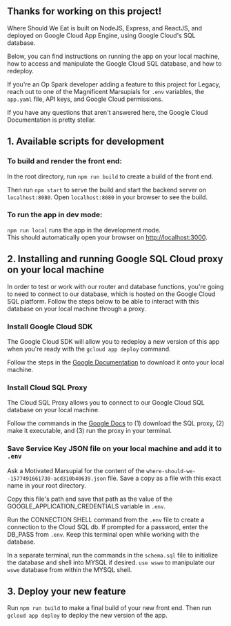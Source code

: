 ## Thanks for working on this project! 

Where Should We Eat is built on NodeJS, Express, and ReactJS, and deployed on Google Cloud App Engine, using Google Cloud's SQL database.

Below, you can find instructions on running the app on your local machine, how to access and manipulate the Google Cloud SQL database, and how to redeploy.

If you're an Op Spark developer adding a feature to this project for Legacy, reach out to one of the Magnificent Marsupials for `.env` variables, the `app.yaml` file, API keys, and Google Cloud permissions.

If you have any questions that aren't answered here, the Google Cloud Documentation is pretty stellar.

## 1. Available scripts for development

### To build and render the front end:

In the root directory, run `npm run build` to create a build of the front end.

Then run `npm start` to serve the build and start the backend server on `localhost:8080`. Open `localhost:8080` in your browser to see the build.

### To run the app in dev mode:

`npm run local` runs the app in the development mode.<br />
This should automatically open your browser on [http://localhost:3000](http://localhost:3000).

## 2. Installing and running Google SQL Cloud proxy on your local machine

In order to test or work with our router and database functions, you're going to need to connect to our database, which is hosted on the Google Cloud SQL platform. Follow the steps below to be able to interact with this database on your local machine through a proxy.

### Install Google Cloud SDK

The Google Cloud SDK will allow you to redeploy a new version of this app when you're ready with the `gcloud app deploy` command.

Follow the steps in the [Google Documentation](https://cloud.google.com/sdk/docs/downloads-interactive) to download it onto your local machine.

### Install Cloud SQL Proxy

The Cloud SQL Proxy allows you to connect to our Google Cloud SQL database on your local machine.

Follow the commands in the [Google Docs](https://cloud.google.com/sql/docs/mysql/connect-external-app#proxy) to (1) download the SQL proxy, (2) make it executable, and (3) run the proxy in your terminal.

### Save Service Key JSON file on your local machine and add it to `.env`

Ask a Motivated Marsupial for the content of the `where-should-we--1577491661730-acd310b40639.json` file. Save a copy as a file with this exact name in your root directory.

Copy this file's path and save that path as the value of the GOOGLE_APPLICATION_CREDENTIALS variable in `.env`.

Run the CONNECTION SHELL command from the `.env` file to create a connection to the Cloud SQL db. If prompted for a password, enter the DB_PASS from `.env`. Keep this terminal open while working with the database.

In a separate terminal, run the commands in the `schema.sql` file to initialize the database and shell into MYSQL if desired. `use wswe` to manipulate our `wswe` database from within the MYSQL shell.

## 3. Deploy your new feature

Run `npm run build` to make a final build of your new front end. Then run `gcloud app deploy` to deploy the new version of the app.